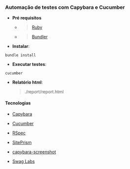 ### Automação de testes com Capybara e Cucumber

- **Pré requisitos**
  - > [Ruby](https://www.ruby-lang.org/pt/documentation/installation/) 
  - > [Bundler](https://bundler.io/)

- **Instalar**:
```
bundle install
```

- **Executar testes**:
```
cucumber
```

- **Relatório html**: 
  > ./report/report.html


#### Tecnologias

- [Capybara](https://github.com/teamcapybara/capybara) 

- [Cucumber](https://docs.cucumber.io/) 

- [RSpec](http://rspec.info/)

- [SitePrism](https://github.com/natritmeyer/site_prism)

- [capybara-screenshot](https://github.com/mattheworiordan/capybara-screenshot)

- [Swag Labs](https://www.saucedemo.com/)